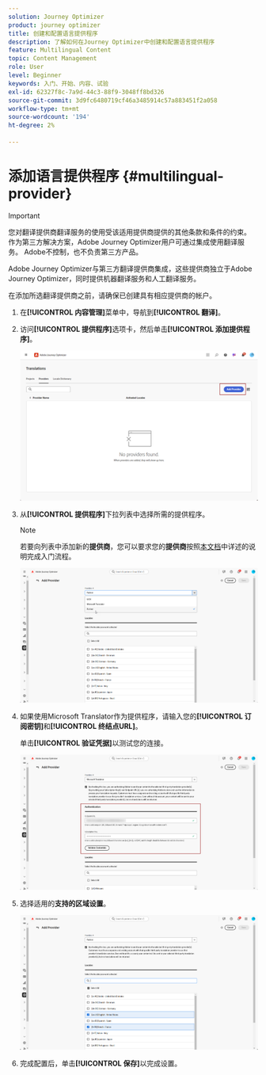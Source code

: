 ```yaml
---
solution: Journey Optimizer
product: journey optimizer
title: 创建和配置语言提供程序
description: 了解如何在Journey Optimizer中创建和配置语言提供程序
feature: Multilingual Content
topic: Content Management
role: User
level: Beginner
keywords: 入门、开始、内容、试验
exl-id: 62327f8c-7a9d-44c3-88f9-3048ff8bd326
source-git-commit: 3d9fc6480719cf46a3485914c57a883451f2a058
workflow-type: tm+mt
source-wordcount: '194'
ht-degree: 2%

---
```


# 添加语言提供程序 {#multilingual-provider}

>[!IMPORTANT]
>
> 您对翻译提供商翻译服务的使用受该适用提供商提供的其他条款和条件的约束。 作为第三方解决方案，Adobe Journey Optimizer用户可通过集成使用翻译服务。 Adobe不控制，也不负责第三方产品。

Adobe Journey Optimizer与第三方翻译提供商集成，这些提供商独立于Adobe Journey Optimizer，同时提供机器翻译服务和人工翻译服务。

在添加所选翻译提供商之前，请确保已创建具有相应提供商的帐户。

1. 在&#x200B;**[!UICONTROL 内容管理]**&#x200B;菜单中，导航到&#x200B;**[!UICONTROL 翻译]**。

1. 访问&#x200B;**[!UICONTROL 提供程序]**&#x200B;选项卡，然后单击&#x200B;**[!UICONTROL 添加提供程序]**。

   ![](assets/provider_1.png)

1. 从&#x200B;**[!UICONTROL 提供程序]**&#x200B;下拉列表中选择所需的提供程序。

   >[!NOTE]
   >
   >若要向列表中添加新的&#x200B;**提供商**，您可以要求您的&#x200B;**提供商**&#x200B;按照[本文档](https://developer.adobe.com/gcs/partner/)中详述的说明完成入门流程。

   ![](assets/provider_2.png)

1. 如果使用Microsoft Translator作为提供程序，请输入您的&#x200B;**[!UICONTROL 订阅密钥]**&#x200B;和&#x200B;**[!UICONTROL 终结点URL]**。

   单击&#x200B;**[!UICONTROL 验证凭据]**&#x200B;以测试您的连接。

   ![](assets/provider_3.png)

1. 选择适用的&#x200B;**支持的区域设置**。

   ![](assets/provider_4.png)

1. 完成配置后，单击&#x200B;**[!UICONTROL 保存]**&#x200B;以完成设置。
